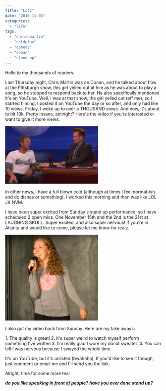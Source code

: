 ```yaml
---
title: "Lolz"
date: "2016-11-03"
categories: 
  - "life"
tags: 
  - "chris-martin"
  - "coldplay"
  - "comedy"
  - "conan"
  - "stand-up"
---
```


Hello to my thousands of readers.

Last Thursday night, Chris Martin was on Conan, and he talked about how at the Pittsburgh show, this girl yelled out at him as he was about to play a song, so he stopped to respond back to her. He also specifically mentioned it's on YouTube. Well, I was at that show, the girl yelled out (eff me), so I started filming. I posted it on YouTube the day or so after, and only had like 10 views. Friday, I woke up to over a THOUSAND views. And now, it's about to hit 10k. Pretty insane, amiright? Here's the video if you're interested or want to give it more views.

![screen-shot-2016-11-03-at-3-37-19-pm](images/Screen-Shot-2016-11-03-at-3.37.19-PM-300x185.png)

In other news, I have a full blown cold (although at times I feel normal-ish and do dishes or something). I worked this morning and then was like LOL JK NVM.

I have been super excited from Sunday's stand up performance, so I have scheduled 2 open mics. One November 15th and the 2nd is the 21st at LAUGHING SKULL. Super excited, and also super nervous! If you're in Atlanta and would like to come, please let me know for realz.

![1](images/1-300x276.png)

I also got my video back from Sunday. Here are my take aways:

1\. The quality is great! 2. it's super weird to watch myself perform something I've written 3. I'm really glad I wore my donut sweater. 4. You can tell I was nervous because I swayed the whole time.

It's on YouTube, but it's unlisted (bwahaha). If you'd like to see it though, just comment or email me and I'll send you the link.

Alright, time for some more tea!

**_do you like speaking in front of people?_** **_have you ever done stand up?_**
